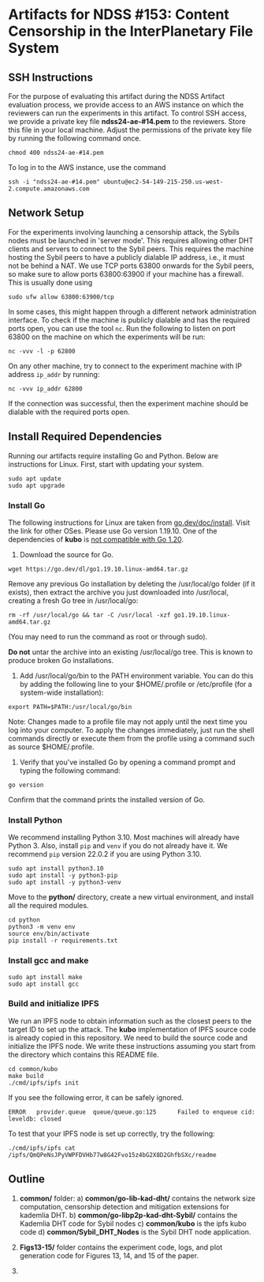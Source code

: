 # Artifacts for NDSS #153: Content Censorship in the InterPlanetary File System
## SSH Instructions
For the purpose of evaluating this artifact during the NDSS Artifact evaluation process, we provide access to an AWS instance on which the reviewers can run the experiments in this artifact. To control SSH access, we provide a private key file **ndss24-ae-#14.pem** to the reviewers. Store this file in your local machine. Adjust the permissions of the private key file by running the following command once.
```
chmod 400 ndss24-ae-#14.pem
```
To log in to the AWS instance, use the command
```
ssh -i "ndss24-ae-#14.pem" ubuntu@ec2-54-149-215-250.us-west-2.compute.amazonaws.com
```
## Network Setup

For the experiments involving launching a censorship attack, the Sybils nodes must be launched in 'server mode'. This requires allowing other DHT clients and servers to connect to the Sybil peers. This requires the machine hosting the Sybil peers to have a publicly dialable IP address, i.e., it must not be behind a NAT. We use TCP ports 63800 onwards for the Sybil peers, so make sure to allow ports 63800:63900 if your machine has a firewall. This is usually done using
```
sudo ufw allow 63800:63900/tcp
```
In some cases, this might happen through a different network administration interface. To check if the machine is publicly dialable and has the required ports open, you can use the tool `nc`. Run the following to listen on port 63800 on the machine on which the experiments will be run:
```
nc -vvv -l -p 62800
```
On any other machine, try to connect to the experiment machine with IP address `ip_addr` by running:
```
nc -vvv ip_addr 62800
```
If the connection was successful, then the experiment machine should be dialable with the required ports open.

## Install Required Dependencies

Running our artifacts require installing Go and Python. Below are instructions for Linux. First, start with updating your system.
```
sudo apt update
sudo apt upgrade
```
### Install Go
The following instructions for Linux are taken from [go.dev/doc/install](https://go.dev/doc/install). Visit the link for other OSes. Please use Go version 1.19.10. One of the dependencies of **kubo** is [not compatible with Go 1.20](https://github.com/quic-go/quic-go/wiki/quic-go-and-Go-versions).

1. Download the source for Go.
```
wget https://go.dev/dl/go1.19.10.linux-amd64.tar.gz
```
Remove any previous Go installation by deleting the /usr/local/go folder (if it exists), then extract the archive you just downloaded into /usr/local, creating a fresh Go tree in /usr/local/go:
```
rm -rf /usr/local/go && tar -C /usr/local -xzf go1.19.10.linux-amd64.tar.gz
```
(You may need to run the command as root or through sudo).

**Do not** untar the archive into an existing /usr/local/go tree. This is known to produce broken Go installations.

1. Add /usr/local/go/bin to the PATH environment variable.
You can do this by adding the following line to your $HOME/.profile or /etc/profile (for a system-wide installation):
```
export PATH=$PATH:/usr/local/go/bin
```
Note: Changes made to a profile file may not apply until the next time you log into your computer. To apply the changes immediately, just run the shell commands directly or execute them from the profile using a command such as source $HOME/.profile.

1. Verify that you've installed Go by opening a command prompt and typing the following command:
```
go version
```
Confirm that the command prints the installed version of Go.

### Install Python
We recommend installing Python 3.10. Most machines will already have Python 3. Also, install `pip` and `venv` if you do not already have it. We recommend `pip` version 22.0.2 if you are using Python 3.10.
```
sudo apt install python3.10
sudo apt install -y python3-pip
sudo apt install -y python3-venv
```
Move to the **python/** directory, create a new virtual environment, and install all the required modules.
```
cd python
python3 -m venv env
source env/bin/activate
pip install -r requirements.txt
```
### Install gcc and make
```
sudo apt install make
sudo apt install gcc
```
### Build and initialize IPFS
We run an IPFS node to obtain information such as the closest peers to the target ID to set up the attack. The **kubo** implementation of IPFS source code is already copied in this repository. We need to build the source code and initialize the IPFS node. We write these instructions assuming you start from the directory which contains this README file.
```
cd common/kubo
make build
./cmd/ipfs/ipfs init
```
If you see the following error, it can be safely ignored.
```
ERROR   provider.queue  queue/queue.go:125      Failed to enqueue cid: leveldb: closed
```
To test that your IPFS node is set up correctly, try the following:
```
./cmd/ipfs/ipfs cat /ipfs/QmQPeNsJPyVWPFDVHb77w8G42Fvo15z4bG2X8D2GhfbSXc/readme
```
## Outline

1. **common/** folder:
a)  **common/go-lib-kad-dht/** contains the network size computation, censorship detection and mitigation extensions for kademlia DHT. 
b) **common/go-libp2p-kad-dht-Sybil/** contains the Kademlia DHT code for Sybil nodes
c) **common/kubo** is the ipfs kubo code
d) **common/Sybil_DHT_Nodes** is the Sybil DHT node application.

1. **Figs13-15/** folder contains the experiment code, logs, and plot generation code for Figures 13, 14, and 15 of the paper. 

1. 
